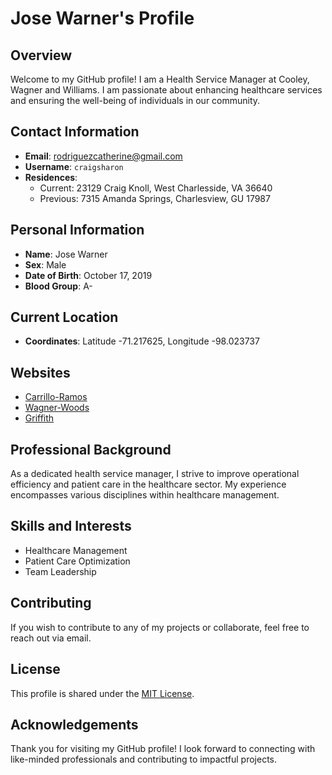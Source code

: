 # Jose Warner's Profile

## Overview
Welcome to my GitHub profile! I am a Health Service Manager at Cooley, Wagner and Williams. I am passionate about enhancing healthcare services and ensuring the well-being of individuals in our community.

## Contact Information
- **Email**: [rodriguezcatherine@gmail.com](mailto:rodriguezcatherine@gmail.com)
- **Username**: `craigsharon`
- **Residences**:
  - Current: 23129 Craig Knoll, West Charlesside, VA 36640
  - Previous: 7315 Amanda Springs, Charlesview, GU 17987

## Personal Information
- **Name**: Jose Warner
- **Sex**: Male
- **Date of Birth**: October 17, 2019
- **Blood Group**: A-

## Current Location
- **Coordinates**: Latitude -71.217625, Longitude -98.023737

## Websites
- [Carrillo-Ramos](https://carrillo-ramos.com/)
- [Wagner-Woods](http://wagner-woods.biz/)
- [Griffith](https://griffith.com/)

## Professional Background
As a dedicated health service manager, I strive to improve operational efficiency and patient care in the healthcare sector. My experience encompasses various disciplines within healthcare management.

## Skills and Interests
- Healthcare Management
- Patient Care Optimization
- Team Leadership

## Contributing
If you wish to contribute to any of my projects or collaborate, feel free to reach out via email.

## License
This profile is shared under the [MIT License](LICENSE).

## Acknowledgements
Thank you for visiting my GitHub profile! I look forward to connecting with like-minded professionals and contributing to impactful projects.

